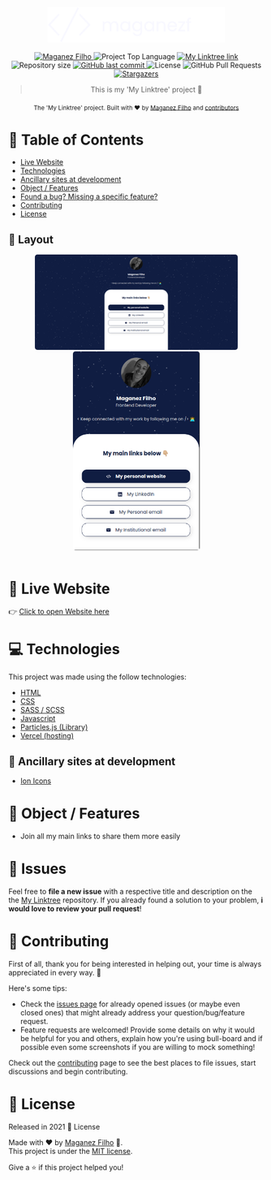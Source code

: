 <div align='center'>

# <img align='center' src="./assets/logo.svg" alt="My Linktree - maganezf" width="350"/>

</div>

<p align="center">
   <a href="https://www.linkedin.com/in/maganez-filho-b5813b188/">
      <img alt="Maganez Filho" src="https://img.shields.io/badge/-Maganez_Filho-0A66C2?style=flat&logo=Linkedin&logoColor=white" />
   </a>

  <img alt='Project Top Language' src='https://img.shields.io/github/languages/top/maganezf/my-linktree'/>

  <a href='https://my-linktree-maganezf.vercel.app/' >
    <img alt='My Linktree link' src="https://img.shields.io/badge/My Linktree-101D42"/>
  </a>

  <img alt="Repository size" src="https://img.shields.io/github/repo-size/maganezf/my-linktree?color=5863d2">

  <a href="https://github.com/maganezf/my-linktree/commits/main">
    <img alt="GitHub last commit" src="https://img.shields.io/github/last-commit/maganezf/my-linktree?color=5863d2">
  </a>
  <img alt="License" src="https://img.shields.io/badge/license-MIT-5965e0">
  <img alt="GitHub Pull Requests" src="https://img.shields.io/github/issues-pr/maganezf/my-linktree?color=5863d2" />
  <a href="https://github.com/maganezf/my-linktree/stargazers">
    <img alt="Stargazers" src="https://img.shields.io/github/stars/maganezf/my-linktree?color=5863d2&logo=github">
  </a>
</p>

<div align="center">

> This is my 'My Linktree' project 🤗

<sub>The 'My Linktree' project. Built with ❤︎ by
<a href="https://github.com/maganezf">Maganez Filho</a> and
<a href="https://github.com/maganezf/my-linktree/graphs/contributors">
contributors
</a>
</sub>

</div>

# 📌 Table of Contents

- [Live Website](#👀-live-website)
- [Technologies](#💻-technologies)
- [Ancillary sites at development](#💁-Ancillary-sites-at-development)
- [Object / Features](#🎯-object-/-features)
- [Found a bug? Missing a specific feature?](#🐛-issues)
- [Contributing](#🎉-contributing)
- [License](#📕-license)

<h2 align="left"> 🤩 Layout</h2>
<p align="center">
  <div align="center">
    <img src="./assets/screenshot-desktop.png" width="400px" style="border-radius: 5px;"/>
  </div>
  
  <div align="center">
    <img src="./assets/screenshot-mobile.png" width="250px" style="border-radius: 5px;"/>
  </div>
  <br/>
</p>

# 👀 Live Website

👉 [Click to open Website here](https://my-linktree-maganezf.vercel.app/)

# 💻 Technologies

This project was made using the follow technologies:

- [HTML](https://developer.mozilla.org/en-US/docs/Web/HTML)
- [CSS](https://developer.mozilla.org/en-US/docs/Web/CSS)
- [SASS / SCSS](https://sass-lang.com/)
- [Javascript](https://www.javascript.com/)
- [Particles.js (Library)](https://github.com/VincentGarreau/particles.js/)
- [Vercel (hosting)](https://vercel.com/)

## 💁 Ancillary sites at development

- [Ion Icons](https://ionicons.com/)

# 🎯 Object / Features

- Join all my main links to share them more easily

# 🐛 Issues

Feel free to **file a new issue** with a respective title and description on the the [My Linktree](https://github.com/maganezf/my-linktree/issues) repository. If you already found a solution to your problem, **i would love to review your pull request**!

# 🎉 Contributing

First of all, thank you for being interested in helping out, your time is always appreciated in every way. 💯

Here's some tips:

- Check the [issues page](https://github.com/maganezf/my-linktree/issues) for already opened issues (or maybe even closed ones) that might already address your question/bug/feature request.
- Feature requests are welcomed! Provide some details on why it would be helpful for you and others, explain how you're using bull-board and if possible even some screenshots if you are willing to mock something!

Check out the [contributing](./CONTRIBUTING) page to see the best places to file issues, start discussions and begin contributing.

# 📕 License

Released in 2021 📕 License

Made with ❤︎ by [Maganez Filho](https://github.com/maganezf) 🚀. <br/>
This project is under the [MIT license](./LICENSE).

Give a ⭐️ if this project helped you!
